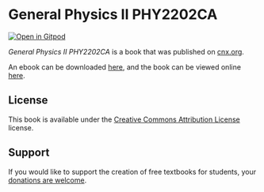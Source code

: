 # General Physics II PHY2202CA

[![Open in Gitpod](https://gitpod.io/button/open-in-gitpod.svg)](https://gitpod.io/from-referrer/)

_General Physics II PHY2202CA_ is a book that was published on [cnx.org](https://cnx.org/).

An ebook can be downloaded [here](https://github.com/cnx-user-books/cnxbook-general-physics-ii-phy2202ca/releases/latest), and the book can be viewed online [here](https://github.com/cnx-user-books/cnxbook-general-physics-ii-phy2202ca/releases/latest).

## License
This book is available under the [Creative Commons Attribution License](./LICENSE) license.

## Support
If you would like to support the creation of free textbooks for students, your [donations are welcome](https://riceconnect.rice.edu/donation/support-openstax-banner).
